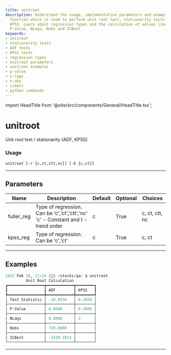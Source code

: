 ```yaml
---
title: unitroot
description: Understand the usage, implementation parameters and examples of the unitroot
  function which is used to perform unit root test, stationarity tests like ADF and
  KPSS. Learn about regression types and the calculation of values like Test Statistic,
  P-Value, NLags, Nobs and ICBest.
keywords:
- unitroot
- stationarity tests
- ADF tests
- KPSS tests
- regression types
- unitroot parameters
- unitroot examples
- p-value
- n-lags
- n-obs
- icbest
- python commands
---
```


import HeadTitle from '@site/src/components/General/HeadTitle.tsx';

<HeadTitle title="unitroot - Qa - Economy - Reference | OpenBB Terminal Docs" />

# unitroot

Unit root test / stationarity (ADF, KPSS)

### Usage

```python
unitroot [-r {c,ct,ctt,nc}] [-k {c,ct}]
```

---

## Parameters

| Name | Description | Default | Optional | Choices |
| ---- | ----------- | ------- | -------- | ------- |
| fuller_reg | Type of regression. Can be ‘c’,’ct’,’ctt’,’nc’ 'c' - Constant and t - trend order | c | True | c, ct, ctt, nc |
| kpss_reg | Type of regression. Can be ‘c’,’ct' | c | True | c, ct |


---

## Examples

```python
2022 Feb 16, 11:16 (🦋) /stocks/qa/ $ unitroot
         Unit Root Calculation
┏━━━━━━━━━━━━━━━━┳━━━━━━━━━━━━┳━━━━━━━━┓
┃                ┃ ADF        ┃ KPSS   ┃
┡━━━━━━━━━━━━━━━━╇━━━━━━━━━━━━╇━━━━━━━━┩
│ Test Statistic │ -28.9536   │ 0.2928 │
├────────────────┼────────────┼────────┤
│ P-Value        │ 0.0000     │ 0.1000 │
├────────────────┼────────────┼────────┤
│ NLags          │ 0.0000     │ 3      │
├────────────────┼────────────┼────────┤
│ Nobs           │ 759.0000   │        │
├────────────────┼────────────┼────────┤
│ ICBest         │ -3339.2013 │        │
└────────────────┴────────────┴────────┘
```
---

